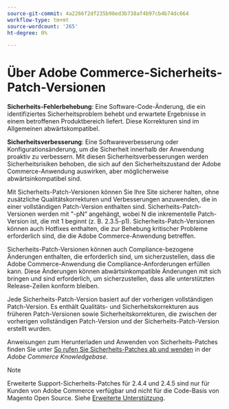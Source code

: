 ```yaml
---
source-git-commit: 4a2266f2df235b98ed3b738af4b97cb4b74dc664
workflow-type: tm+mt
source-wordcount: '265'
ht-degree: 0%

---
```

# Über Adobe Commerce-Sicherheits-Patch-Versionen

**Sicherheits-Fehlerbehebung**: Eine Software-Code-Änderung, die ein identifiziertes Sicherheitsproblem behebt und erwartete Ergebnisse in einem betroffenen Produktbereich liefert. Diese Korrekturen sind im Allgemeinen abwärtskompatibel.

**Sicherheitsverbesserung**: Eine Softwareverbesserung oder Konfigurationsänderung, um die Sicherheit innerhalb der Anwendung proaktiv zu verbessern. Mit diesen Sicherheitsverbesserungen werden Sicherheitsrisiken behoben, die sich auf den Sicherheitszustand der Adobe Commerce-Anwendung auswirken, aber möglicherweise abwärtsinkompatibel sind.

Mit Sicherheits-Patch-Versionen können Sie Ihre Site sicherer halten, ohne zusätzliche Qualitätskorrekturen und Verbesserungen anzuwenden, die in einer vollständigen Patch-Version enthalten sind. Sicherheits-Patch-Versionen werden mit &quot;-pN“ angehängt, wobei N die inkrementelle Patch-Version ist, die mit 1 beginnt (z. B. 2.3.5-p1). Sicherheits-Patch-Versionen können auch Hotfixes enthalten, die zur Behebung kritischer Probleme erforderlich sind, die die Adobe Commerce-Anwendung betreffen.

Sicherheits-Patch-Versionen können auch Compliance-bezogene Änderungen enthalten, die erforderlich sind, um sicherzustellen, dass die Adobe Commerce-Anwendung die Compliance-Anforderungen erfüllen kann. Diese Änderungen können abwärtsinkompatible Änderungen mit sich bringen und sind erforderlich, um sicherzustellen, dass alle unterstützten Release-Zeilen konform bleiben.

Jede Sicherheits-Patch-Version basiert auf der vorherigen vollständigen Patch-Version. Es enthält Qualitäts- und Sicherheitskorrekturen aus früheren Patch-Versionen sowie Sicherheitskorrekturen, die zwischen der vorherigen vollständigen Patch-Version und der Sicherheits-Patch-Version erstellt wurden.

Anweisungen zum Herunterladen und Anwenden von Sicherheits-Patches finden Sie unter [So rufen Sie Sicherheits-Patches ab und wenden](https://experienceleague.adobe.com/en/docs/commerce-knowledge-base/kb/how-to/how-to-obtain-and-apply-security-patches) in der _Adobe Commerce Knowledgebase_.

>[!NOTE]
>
>Erweiterte Support-Sicherheits-Patches für 2.4.4 und 2.4.5 sind nur für Kunden von Adobe Commerce verfügbar und nicht für die Code-Basis von Magento Open Source. Siehe [Erweiterte Unterstützung](https://experienceleague.adobe.com/en/docs/commerce-operations/release/planning/lifecycle-policy#extended-support).
